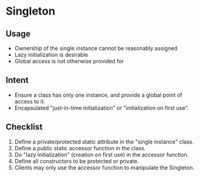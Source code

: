 # Singleton

## Usage

- Ownership of the single instance cannot be reasonably assigned
- Lazy initialization is desirable
- Global access is not otherwise provided for

## Intent

- Ensure a class has only one instance, and provide a global point of access to it.
- Encapsulated "just-in-time initialization" or "initialization on first use".

## Checklist

1. Define a private/protected static attribute in the "single instance" class.
2. Define a public static accessor function in the class.
3. Do "lazy initialization" (creation on first use) in the accessor function.
4. Define all constructors to be protected or private.
5. Clients may only use the accessor function to manipulate the Singleton.
